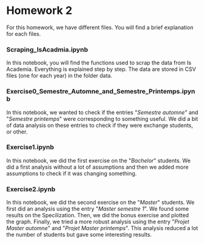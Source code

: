 # Homework 2

For this homework, we have different files. You will find a brief explanation for each files.

### Scraping\_IsAcadmia.ipynb

In this notebook, you will find the functions used to scrap the data from Is Academia. Everything is explained step by step. The data are stored in CSV files (one for each year) in the folder data.

### Exercise0\_Semestre\_Automne\_and\_Semestre\_Printemps.ipynb

In this notebook, we wanted to check if the entries "*Semestre automne*" and "*Semestre printemps*" were corresponding to something useful. We did a bit of data analysis on these entries to check if they were exchange students, or other. 

### Exercise1.ipynb

In this notebook, we did the first exercise on the "*Bachelor*" students. We did a first analysis without a lot of assumptions and then we added more assumptions to check if it was changing something.

### Exercise2.ipynb

In this notebook, we did the second exercise on the "*Master*" students. We first did an analysis using the entry "*Master semestre 1*". We found some results on the Specilization. Then, we did the bonus exercise and plotted the graph. Finally, we tried a more robust analysis using the entry "*Projet Master automne*" and "*Projet Master printemps*". This analysis reduced a lot the number of students but gave some interesting results.